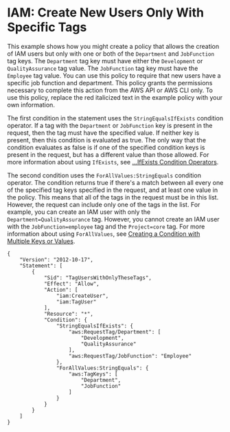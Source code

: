 # IAM: Create New Users Only With Specific Tags<a name="reference_policies_examples_iam-new-user-tag"></a>

This example shows how you might create a policy that allows the creation of IAM users but only with one or both of the `Department` and `JobFunction` tag keys\. The `Department` tag key must have either the `Development` or `QualityAssurance` tag value\. The `JobFunction` tag key must have the `Employee` tag value\. You can use this policy to require that new users have a specific job function and department\. This policy grants the permissions necessary to complete this action from the AWS API or AWS CLI only\. To use this policy, replace the red italicized text in the example policy with your own information\. 

The first condition in the statement uses the `StringEqualsIfExists` condition operator\. If a tag with the `Department` or `JobFunction` key is present in the request, then the tag must have the specified value\. If neither key is present, then this condition is evaluated as true\. The only way that the condition evaluates as false is if one of the specified condition keys is present in the request, but has a different value than those allowed\. For more information about using `IfExists`, see [\.\.\.IfExists Condition Operators](reference_policies_elements_condition_operators.md#Conditions_IfExists)\.

The second condition uses the `ForAllValues:StringEquals` condition operator\. The condition returns true if there's a match between all every one of the specified tag keys specified in the request, and at least one value in the policy\. This means that all of the tags in the request must be in this list\. However, the request can include only one of the tags in the list\. For example, you can create an IAM user with only the `Department=QualityAssurance` tag\. However, you cannot create an IAM user with the `JobFunction=employee` tag and the `Project=core` tag\. For more information about using `ForAllValues`, see [Creating a Condition with Multiple Keys or Values](reference_policies_multi-value-conditions.md)\.

```
{
    "Version": "2012-10-17",
    "Statement": [
        {
            "Sid": "TagUsersWithOnlyTheseTags",
            "Effect": "Allow",
            "Action": [
                "iam:CreateUser",
                "iam:TagUser"
            ],
            "Resource": "*",
            "Condition": {
                "StringEqualsIfExists": {
                    "aws:RequestTag/Department": [
                        "Development",
                        "QualityAssurance"
                    ],
                    "aws:RequestTag/JobFunction": "Employee"
                },
                "ForAllValues:StringEquals": {
                    "aws:TagKeys": [
                        "Department",
                        "JobFunction"
                    ]
                }
            }
        }
    ]
}
```